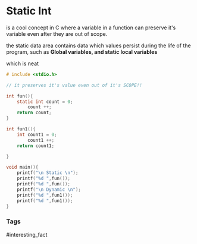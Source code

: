 # Static Int 
is a cool concept in C where a variable in a function can preserve it's variable even after they are out of scope.

the static data area contains data which values persist during the life of the program, such as 
**Global variables, and static local variables**

which is neat


```c 
# include <stdio.h>

// it preserves it's value even out of it's SCOPE!!

int fun(){
	static int count = 0;
		count ++;
	return count;
}

int fun1(){
	int count1 = 0;
		count1 ++;
	return count1;

}

void main(){
	printf("\n Static \n");
	printf("%d ",fun());
	printf("%d ",fun());
	printf("\n Dynamic \n");
	printf("%d ",fun1());
	printf("%d ",fun1());
}
```

### Tags
#interesting_fact 
